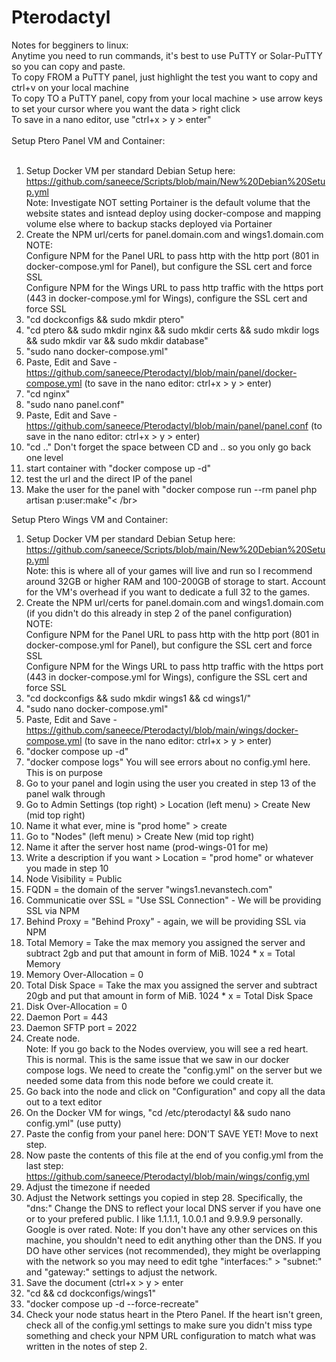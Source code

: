 # Pterodactyl
Notes for begginers to linux:</br>
Anytime you need to run commands, it's best to use PuTTY or Solar-PuTTY so you can copy and paste.</br>
To copy FROM a PuTTY panel, just highlight the test you want to copy and ctrl+v on your local machine</br>
To copy TO a PuTTY panel, copy from your local machine > use arrow keys to set your cursor where you want the data > right click</br>
To save in a nano editor, use "ctrl+x > y > enter"</br>
</br>
Setup Ptero Panel VM and Container:</br>
</br>
1. Setup Docker VM per standard Debian Setup here: https://github.com/saneece/Scripts/blob/main/New%20Debian%20Setup.yml</br>
Note: Investigate NOT setting Portainer is the default volume that the website states and isntead deploy using docker-compose and mapping volume else where to backup stacks deployed via Portainer </br>
2. Create the NPM url/certs for panel.domain.com and wings1.domain.com</br>
NOTE: </br>
Configure NPM for the Panel URL to pass http with the http port (801 in docker-compose.yml for Panel), but configure the SSL cert and force SSL </br>
Configure NPM for the Wings URL to pass http traffic with the https port (443 in docker-compose.yml for Wings), configure the SSL cert and force SSL </br>
3. "cd dockconfigs && sudo mkdir ptero"
4. "cd ptero && sudo mkdir nginx && sudo mkdir certs && sudo mkdir logs && sudo mkdir var && sudo mkdir database"
5. "sudo nano docker-compose.yml"
6. Paste, Edit and Save - https://github.com/saneece/Pterodactyl/blob/main/panel/docker-compose.yml (to save in the nano editor: ctrl+x > y > enter)
7. "cd nginx"
8. "sudo nano panel.conf"
9. Paste, Edit and Save - https://github.com/saneece/Pterodactyl/blob/main/panel/panel.conf (to save in the nano editor: ctrl+x > y > enter)
10. "cd .." Don't forget the space between CD and .. so you only go back one level
11. start container with "docker compose up -d"
12. test the url and the direct IP of the panel
13. Make the user for the panel with "docker compose run --rm panel php artisan p:user:make"< /br>


Setup Ptero Wings VM and Container:

1. Setup Docker VM per standard Debian Setup here: https://github.com/saneece/Scripts/blob/main/New%20Debian%20Setup.yml</br>
Note: this is where all of your games will live and run so I recommend around 32GB or higher RAM and 100-200GB of storage to start. Account for the VM's overhead if you want to dedicate a full 32 to the games.
2. Create the NPM url/certs for panel.domain.com and wings1.domain.com (if you didn't do this already in step 2 of the panel configuration)</br>
NOTE: </br>
Configure NPM for the Panel URL to pass http with the http port (801 in docker-compose.yml for Panel), but configure the SSL cert and force SSL </br>
Configure NPM for the Wings URL to pass http traffic with the https port (443 in docker-compose.yml for Wings), configure the SSL cert and force SSL </br>
3. "cd dockconfigs && sudo mkdir wings1 && cd wings1/"
4. "sudo nano docker-compose.yml"
5. Paste, Edit and Save - https://github.com/saneece/Pterodactyl/blob/main/wings/docker-compose.yml (to save in the nano editor: ctrl+x > y > enter)
6. "docker compose up -d"
7. "docker compose logs" You will see errors about no config.yml here. This is on purpose
8. Go to your panel and login using the user you created in step 13 of the panel walk through
9. Go to Admin Settings (top right) > Location (left menu) > Create New (mid top right)
10. Name it what ever, mine is "prod home" > create
11. Go to "Nodes" (left menu) > Create New (mid top right)
12. Name it after the server host name (prod-wings-01 for me)
13. Write a description if you want > Location = "prod home" or whatever you made in step 10
14. Node Visibility = Public
15. FQDN = the domain of the server "wings1.nevanstech.com"
16. Communicatie over SSL = "Use SSL Connection" - We will be providing SSL via NPM
17. Behind Proxy = "Behind Proxy" - again, we will be providing SSL via NPM
18. Total Memory = Take the max memory you assigned the server and subtract 2gb and put that amount in form of MiB. 1024 * x = Total Memory
19. Memory Over-Allocation = 0
20. Total Disk Space = Take the max you assigned the server and subtract 20gb and put that amount in form of MiB. 1024 * x = Total Disk Space
21. Disk Over-Allocation = 0
22. Daemon Port = 443
23. Daemon SFTP port = 2022
24. Create node.</br>
Note: If you go back to the Nodes overview, you will see a red heart. This is normal. This is the same issue that we saw in our docker compose logs. We need to create the "config.yml" on the server but we needed some data from this node before we could create it.
25. Go back into the node and click on "Configuration" and copy all the data out to a text editor
26. On the Docker VM for wings, "cd /etc/pterodactyl && sudo nano config.yml" (use putty)
27. Paste the config from your panel here: DON'T SAVE YET! Move to next step.
28. Now paste the contents of this file at the end of you config.yml from the last step: https://github.com/saneece/Pterodactyl/blob/main/wings/config.yml
29. Adjust the timezone if needed
30. Adjust the Network settings you copied in step 28. Specifically, the "dns:" Change the DNS to reflect your local DNS server if you have one or to your prefered public. I like 1.1.1.1, 1.0.0.1 and 9.9.9.9 personally. Google is over rated.
Note: If you don't have any other services on this machine, you shouldn't need to edit anything other than the DNS. If you DO have other services (not recommended), they might be overlapping with the network so you may need to edit tghe "interfaces:" > "subnet:" and "gateway:" settings to adjust the network.  
31. Save the document (ctrl+x > y > enter
32. "cd && cd dockconfigs/wings1"
33. "docker compose up -d --force-recreate"
34. Check your node status heart in the Ptero Panel. If the heart isn't green, check all of the config.yml settings to make sure you didn't miss type something and check your NPM URL configuration to match what was written in the notes of step 2.
